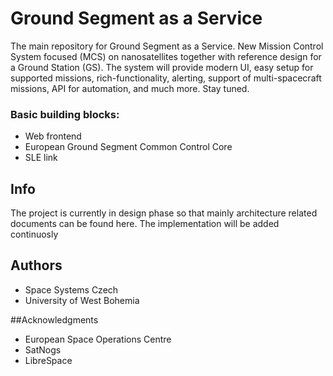 # Ground Segment as a Service
The main repository for Ground Segment as a Service. New Mission Control System focused (MCS) on nanosatellites together with reference design for a Ground Station (GS).
The system will provide modern UI, easy setup for supported missions, rich-functionality, alerting, support of multi-spacecraft missions, API for automation, and much more. Stay tuned.

### Basic building blocks:

+ Web frontend
+ European Ground Segment Common Control Core
+ SLE link

## Info
The project is currently in design phase so that mainly architecture related documents can be found here. The implementation will be added continuosly

## Authors
+ Space Systems Czech
+ University of West Bohemia

##Acknowledgments
+ European Space Operations Centre
+ SatNogs
+ LibreSpace
